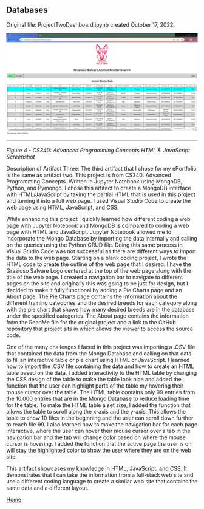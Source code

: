 ## Databases

Original file: ProjectTwoDashboard.ipynb created October 17, 2022.

<img id="softwaredsignandengineering" src="Artifact Screenshots/CS340_HTML.png" alt="Software Design and Engineering" title="Software Design and Engineering" />
<p><em>Figure 4 - CS340: Advanced Programming Concepts HTML & JavaScript Screenshot</em></p>


  Description of Artifact Three: The third artifact that I chose for my ePortfolio is the same as artifact two. This project is from CS340: Advanced Programming Concepts. Written in Jupyter Notebook using MongoDB, Python, and Pymongo. I chose this artifact to create a MongoDB interface with HTML/JavaScript by taking the partial HTML that is used in this project and turning it into a full web page. I used Visual Studio Code to create the web page using HTML, JavaScript, and CSS. 

  While enhancing this project I quickly learned how different coding a web page with Jupyter Notebook and MongoDB is compared to coding a web page with HTML and JavaScript. Jupyter Notebook allowed me to incorporate the Mongo Database by importing the data internally and calling on the queries using the Python CRUD file. Doing this same process in Visual Studio Code was not successful as there are different ways to import the data to the web page. Starting on a blank coding project, I wrote the HTML code to create the outline of the web page that I desired. I have the Grazioso Salvare Logo centered at the top of the web page along with the title of the web page. I created a navigation bar to navigate to different pages on the site and originally this was going to be just for design, but I decided to make it fully functional by adding a Pie Charts page and an About page. The Pie Charts page contains the information about the different training categories and the desired breeds for each category along with the pie chart that shows how many desired breeds are in the database under the specified categories. The About page contains the information from the ReadMe file for the original project and a link to the GitHub repository that project sits in which allows the viewer to access the source code.

  One of the many challenges I faced in this project was importing a .CSV file that contained the data from the Mongo Database and calling on that data to fill an interactive table or pie chart using HTML or JavaScript. I learned how to import the .CSV file containing the data and how to create an HTML table based on the data. I added interactivity to the HTML table by changing the CSS design of the table to make the table look nice and added the function that the user can highlight parts of the table my hovering their mouse cursor over the table. The HTML table contains only 99 entries from the 10,000 entries that are in the Mongo Database to reduce loading time for the table. To make the HTML table a set size, I added the function that allows the table to scroll along the x-axis and the y-axis. This allows the table to show 10 files in the beginning and the user can scroll down further to reach file 99. I also learned how to make the navigation bar for each page interactive, where the user can hover their mouse cursor over a tab in the navigation bar and the tab will change color based on where the mouse cursor is hovering. I added the function that the active page the user is on will stay the highlighted color to show the user where they are on the web site. 

  This artifact showcases my knowledge in HTML, JavaScript, and CSS. It demonstrates that I can take the information from a full-stack web site and use a different coding language to create a similar web site that contains the same data and a different layout.

[Home](/README.md)
